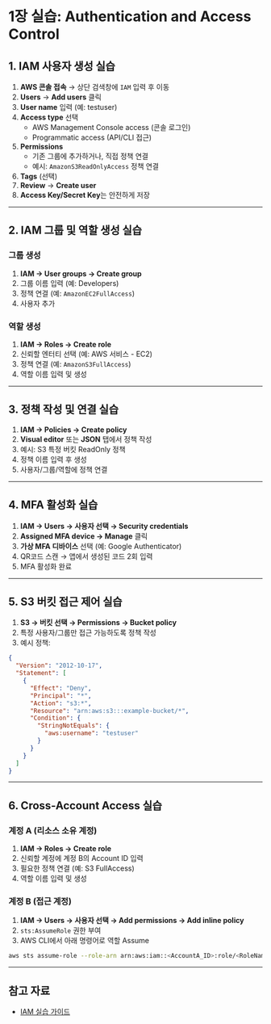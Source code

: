 # 1장 실습: Authentication and Access Control

## 1. IAM 사용자 생성 실습

1. **AWS 콘솔 접속** → 상단 검색창에 `IAM` 입력 후 이동
2. **Users** → **Add users** 클릭
3. **User name** 입력 (예: testuser)
4. **Access type** 선택  
   - AWS Management Console access (콘솔 로그인)
   - Programmatic access (API/CLI 접근)
5. **Permissions**  
   - 기존 그룹에 추가하거나, 직접 정책 연결
   - 예시: `AmazonS3ReadOnlyAccess` 정책 연결
6. **Tags** (선택)
7. **Review** → **Create user**
8. **Access Key/Secret Key**는 안전하게 저장

---

## 2. IAM 그룹 및 역할 생성 실습

### 그룹 생성
1. **IAM → User groups → Create group**
2. 그룹 이름 입력 (예: Developers)
3. 정책 연결 (예: `AmazonEC2FullAccess`)
4. 사용자 추가

### 역할 생성
1. **IAM → Roles → Create role**
2. 신뢰할 엔터티 선택 (예: AWS 서비스 - EC2)
3. 정책 연결 (예: `AmazonS3FullAccess`)
4. 역할 이름 입력 및 생성

---

## 3. 정책 작성 및 연결 실습

1. **IAM → Policies → Create policy**
2. **Visual editor** 또는 **JSON** 탭에서 정책 작성
3. 예시: S3 특정 버킷 ReadOnly 정책
4. 정책 이름 입력 후 생성
5. 사용자/그룹/역할에 정책 연결

---

## 4. MFA 활성화 실습

1. **IAM → Users → 사용자 선택 → Security credentials**
2. **Assigned MFA device → Manage** 클릭
3. **가상 MFA 디바이스** 선택 (예: Google Authenticator)
4. QR코드 스캔 → 앱에서 생성된 코드 2회 입력
5. MFA 활성화 완료

---

## 5. S3 버킷 접근 제어 실습

1. **S3 → 버킷 선택 → Permissions → Bucket policy**
2. 특정 사용자/그룹만 접근 가능하도록 정책 작성
3. 예시 정책:
```json
{
  "Version": "2012-10-17",
  "Statement": [
    {
      "Effect": "Deny",
      "Principal": "*",
      "Action": "s3:*",
      "Resource": "arn:aws:s3:::example-bucket/*",
      "Condition": {
        "StringNotEquals": {
          "aws:username": "testuser"
        }
      }
    }
  ]
}
```

---

## 6. Cross-Account Access 실습

### 계정 A (리소스 소유 계정)
1. **IAM → Roles → Create role**
2. 신뢰할 계정에 계정 B의 Account ID 입력
3. 필요한 정책 연결 (예: S3 FullAccess)
4. 역할 이름 입력 및 생성

### 계정 B (접근 계정)
1. **IAM → Users → 사용자 선택 → Add permissions → Add inline policy**
2. `sts:AssumeRole` 권한 부여
3. AWS CLI에서 아래 명령어로 역할 Assume
```bash
aws sts assume-role --role-arn arn:aws:iam::<AccountA_ID>:role/<RoleName> --role-session-name testsession
```

---

## 참고 자료

- [IAM 실습 가이드](https://docs.aws.amazon.com/ko_kr/IAM/latest/UserGuide/getting-started_create-admin-group.html)
